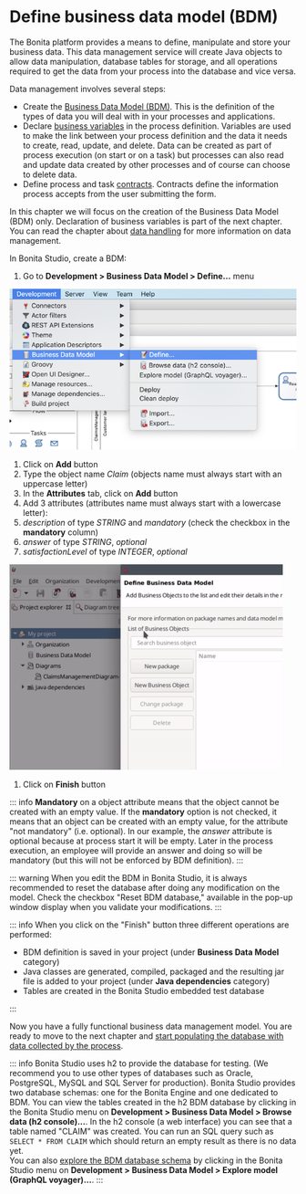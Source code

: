 # Define business data model (BDM)

The Bonita platform provides a means to define, manipulate and store your business data. This data management service will create Java objects to allow data manipulation, database tables for storage, and all operations required to get the data from your process into the database and vice versa.

Data management involves several steps:
- Create the [Business Data Model (BDM)](define-and-deploy-the-bdm.md). This is the definition of the types of data you will deal with in your processes and applications.
- Declare [business variables](specify-data-in-a-process-definition#toc4) in the process definition. Variables are used to make the link between your process definition and the data it needs to create, read, update, and delete. Data can be created as part of process execution (on start or on a task) but processes can also read and update data created by other processes and of course can choose to delete data.
- Define process and task [contracts](contracts-and-contexts.md). Contracts define the information process accepts from the user submitting the form.

In this chapter we will focus on the creation of the Business Data Model (BDM) only. Declaration of business variables is part of the next chapter. 
You can read the chapter about [data handling](data-handling-overview.md) for more information on data management. 

In Bonita Studio, create a BDM:
1. Go to **Development > Business Data Model > Define...** menu

  ![Define business data model menu](images/getting-started-tutorial/define-business-data-model/define-business-data-model-menu.png)<!--{.img-responsive .img-thumbnail}-->
  
1. Click on **Add** button
1. Type the object name _Claim_ (objects name must always start with an uppercase letter)
1. In the **Attributes** tab, click on **Add** button
1. Add 3 attributes (attributes name must always start with a lowercase letter):
  1. _description_ of type _STRING_ and _mandatory_ (check the checkbox in the **mandatory** column)
  1. _answer_ of type _STRING_, _optional_
  1. _satisfactionLevel_ of type _INTEGER_, _optional_
  
  ![Create business object with attributes](images/getting-started-tutorial/define-business-data-model/create-business-object-with-attributes.gif)<!--{.img-responsive .img-thumbnail}-->
  
1. Click on **Finish** button

::: info
**Mandatory** on a object attribute means that the object cannot be created with an empty value. If the **mandatory** option is not checked, it means that an object can be created with an empty value, for the attribute "not mandatory" (i.e. optional). In our example, the _answer_ attribute is optional because at process start it will be empty. Later in the process execution, an employee will provide an answer and doing so will be mandatory (but this will not be enforced by BDM definition).
:::

::: warning
When you edit the BDM in Bonita Studio, it is always recommended to reset the database after doing any modification on the model. Check the checkbox "Reset BDM database," available in the pop-up window display when you validate your modifications.
:::

::: info
When you click on the "Finish" button three different operations are performed:
- BDM definition is saved in your project (under **Business Data Model** category)
- Java classes are generated, compiled, packaged and the resulting jar file is added to your project (under **Java dependencies** category)
- Tables are created in the Bonita Studio embedded test database

:::

Now you have a fully functional business data management model. You are ready to move to the next chapter and [start populating the database with data collected by the process](declare-business-variables.md). 

::: info
Bonita Studio uses h2 to provide the database for testing. (We recommend you to use other types of databases such as Oracle, PostgreSQL, MySQL and SQL Server for production). Bonita Studio provides two database schemas: one for the Bonita Engine and one dedicated to BDM. 
You can view the tables created in the h2 BDM database by clicking in the Bonita Studio menu on **Development > Business Data Model > Browse data (h2 console)...**. In the h2 console (a web interface) you can see that a table named "CLAIM" was created. You can run an SQL query such as `SELECT * FROM CLAIM` which should return an empty result as there is no data yet.  
You can also [explore the BDM database schema](data-management#toc0) by clicking in the Bonita Studio menu on **Development > Business Data Model > Explore model (GraphQL voyager)...**. 
:::

